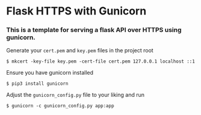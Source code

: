# Flask HTTPS with Gunicorn
### This is a template for serving a flask API over HTTPS using gunicorn.
Generate your ```cert.pem``` and ```key.pem``` files in the project root
```
$ mkcert -key-file key.pem -cert-file cert.pem 127.0.0.1 localhost ::1
```
Ensure you have gunicorn installed
```
$ pip3 install gunicorn
```
Adjust the ```gunicorn_config.py``` file to your liking and run
```
$ gunicorn -c gunicorn_config.py app:app
```